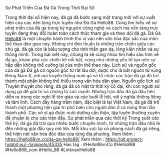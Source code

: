 Sự Phát Triển Của Đá Gà Trong Thời Đại Số

Trong thời đại số hiện nay, đá gà đã bước sang một trang mới với sự xuất hiện của các nền tảng trực tuyến như Đá Gà Hello88. Cùng tìm hiểu về sự phát triển của đá gà trong kỷ nguyên công nghệ và cách mà nền tảng trực tuyến đang thay đổi hoàn toàn cách thức tham gia và theo dõi đá gà.
Đá Gà [Hello88](https://hello88vn.co/) là một chuyến hành trình thú vị vào nền văn hóa đặc sắc của môn thể thao dân gian này. Không chỉ đơn thuần là những trận chiến giữa các chú gà, đá gà còn là biểu tượng cho tinh thần gan dạ, lòng kiên nhẫn và sự thông minh. Trong bài viết này, chúng ta sẽ cùng nhau tìm hiểu sâu hơn về đá gà, khám phá các chiến kê nổi bật, cũng như những yếu tố tạo nên sự hấp dẫn không thể cưỡng lại của môn thể thao này.
Lịch sử và nguồn gốc của đá gà
Đá gà có nguồn gốc từ rất lâu đời, được cho là bắt nguồn từ vùng Đông Nam Á, nơi mà truyền thống nuôi gà và tổ chức các trận đá gà đã trở thành một phần không thể thiếu trong văn hóa dân gian.
Nguồn gốc lịch sử
Truyền thuyết cho rằng, đá gà đã có mặt từ thời kỳ cổ đại, khi con người sử dụng gà để giải trí và chứng tỏ sức mạnh. Những trận đấu đá gà đầu tiên diễn ra trong các nghi lễ tôn giáo và các buổi lễ hội, với ý nghĩa thiêng liêng và tâm linh.
Cách đây hàng trăm năm, đặc biệt là tại Việt Nam, đá gà đã trở thành một phương tiện giải trí phổ biến cho người dân ở cả nông thôn lẫn thành phố. Các võ sĩ gà được nuôi dưỡng cẩn thận, tập luyện thường xuyên để chuẩn bị cho các trận đấu.
Sự phát triển qua các thời kỳ
Trong suốt các thế kỷ, đá gà đã trải qua nhiều bước chuyển mình, từ những trận đấu nhỏ lẻ đến những giải đấu quy mô lớn. Mỗi khu vực lại có phong cách đá gà riêng, thể hiện nét văn hóa độc đáo của từng địa phương.
Xem thêm : https://hello88vn.co/da-ga-hello88/
Xem thêm : https://git.project-hobbit.eu/-/snippets/45335
Has tag : #Hello88vnCo #Hello888 #Hello888_com #Hello_88 #LinkvaoHello88

